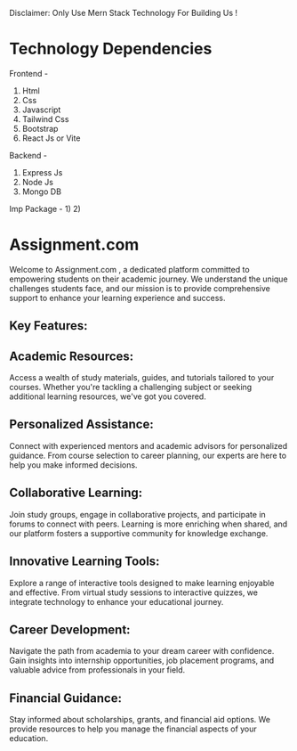 Disclaimer: Only Use Mern Stack Technology For Building Us !


# Technology Dependencies

Frontend - 
1) Html
2) Css
3) Javascript
4) Tailwind Css
5) Bootstrap
6) React Js or Vite 

Backend -
1) Express Js
2) Node Js
3) Mongo DB

Imp Package -
1) 
2) 



# Assignment.com

Welcome to Assignment.com , a dedicated platform committed to empowering students on their academic journey. We understand the unique challenges students face, and our mission is to provide comprehensive support to enhance your learning experience and success.

## Key Features:

## Academic Resources:
Access a wealth of study materials, guides, and tutorials tailored to your courses. Whether you're tackling a challenging subject or seeking additional learning resources, we've got you covered.

## Personalized Assistance:
Connect with experienced mentors and academic advisors for personalized guidance. From course selection to career planning, our experts are here to help you make informed decisions.

## Collaborative Learning: 
Join study groups, engage in collaborative projects, and participate in forums to connect with peers. Learning is more enriching when shared, and our platform fosters a supportive community for knowledge exchange.

## Innovative Learning Tools: 
Explore a range of interactive tools designed to make learning enjoyable and effective. From virtual study sessions to interactive quizzes, we integrate technology to enhance your educational journey.

## Career Development: 
Navigate the path from academia to your dream career with confidence. Gain insights into internship opportunities, job placement programs, and valuable advice from professionals in your field.

## Financial Guidance: 
Stay informed about scholarships, grants, and financial aid options. We provide resources to help you manage the financial aspects of your education.
